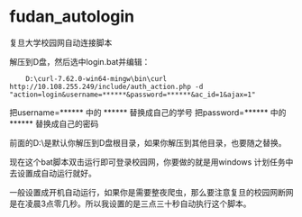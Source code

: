 # fudan_autologin
复旦大学校园网自动连接脚本

解压到D盘，然后选中login.bat并编辑：

```
    D:\curl-7.62.0-win64-mingw\bin\curl http://10.108.255.249/include/auth_action.php -d "action=login&username=******&password=******&ac_id=1&ajax=1"
```
把username=****** 中的 ****** 替换成自己的学号
把password=****** 中的 ****** 替换成自己的密码

前面的D:\是默认你解压到D盘根目录，如果你解压到其他目录，也要随之替换。

现在这个bat脚本双击运行即可登录校园网，你要做的就是用windows 计划任务中去设置成自动运行就好。

一般设置成开机自动运行，如果你是需要整夜爬虫，那么要注意复旦的校园网断网是在凌晨3点零几秒。所以我设置的是三点三十秒自动执行这个脚本。